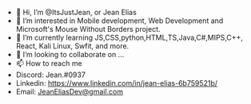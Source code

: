 - 👋 Hi, I’m @ItsJustJean, or Jean Elias
- 👀 I’m interested in Mobile development, Web Development and Microsoft's Mouse Without Borders project.
- 🌱 I’m currently learning JS,CSS,python,HTML,TS,Java,C#,MIPS,C++, React, Kali Linux, Swfit, and more.
- 💞️ I’m looking to collaborate on ...
- 📫 How to reach me 
- Discord: Jean.#0937
- Linkedin: https://www.linkedin.com/in/jean-elias-6b759521b/
- Email: JeanEliasDev@gmail.com

